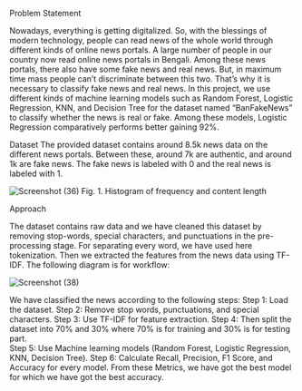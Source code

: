 Problem Statement

Nowadays, everything is getting digitalized. So, with the blessings of modern technology, people can read news of the whole world through different kinds of online news portals. A large number of people in our country now read online news portals in Bengali. Among these news portals, there also have some fake news and real news. But, in maximum time mass people can’t discriminate between this two. That’s why it is necessary to classify fake news and real news. In this project, we use different kinds of machine learning models such as Random Forest, Logistic Regression, KNN, and Decision Tree for the dataset named “BanFakeNews” to classify whether the news is real or fake. Among these models, Logistic Regression comparatively performs better gaining 92%.



Dataset
The provided dataset contains around 8.5k news data on the different news portals. Between these, around 7k are authentic, and around 1k are fake news. The fake news is labeled with 0 and the real news is labeled with 1.


![Screenshot (36)](https://user-images.githubusercontent.com/114852884/214569868-ed335830-6a25-406b-84d8-5092743414d0.png)
 Fig. 1. Histogram of frequency and content length
                                              
                                              
                                              
                        
Approach


 The dataset contains raw data and we have cleaned this dataset by removing stop-words, special characters, and punctuations in the pre-processing stage. For separating every word, we have used here tokenization. Then we extracted the features from the news data using TF-IDF. The following diagram is for workflow:



![Screenshot (38)](https://user-images.githubusercontent.com/114852884/214570316-7ff7d8bc-240c-414d-b8ef-96c6eccbca33.png)


We have classified the news according to the following steps:
Step 1:  Load the dataset.
Step 2:  Remove stop words, punctuations, and special characters.
Step 3:  Use TF-IDF for feature extraction.
Step 4: Then split the dataset into 70% and 30% where 70% is for training and 30% is for testing part.  
Step 5:  Use Machine learning models (Random Forest, Logistic Regression, KNN, Decision Tree).
Step 6:   Calculate Recall, Precision, F1 Score, and Accuracy for every model. From these Metrics, we have got the best model for which we have got the best accuracy.

   


